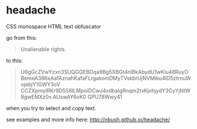 headache
========

CSS monospace HTML text obfuscator

go from this:

> Unalienable rights.

to this:

> U6gGcZVwYzxn3SUQGQEBDqa9Bg5XBGt4nlBkAbydU1wKiu48RuyOBemeA386xAafAznahKafaFLrgakomDMyTVskbrUjNVMiku4lD5ztrnuWojebjY1GWY3oV CCZXpmylRKr9D5S8lLMpoiDCwJ4xdbaIgRnqm2txKjvhjydY3CyYjNtW8gwEMXz0v.AUswAY6vK0 GPU78Wwy41

when you try to select and copy text.

see examples and more info here: http://nbush.github.io/headache/
